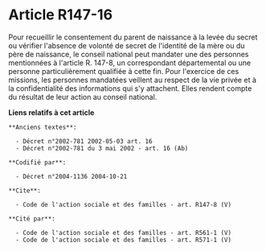 # Article R147-16

Pour recueillir le consentement du parent de naissance à la levée du secret ou vérifier l'absence de volonté de secret de
l'identité de la mère ou du père de naissance, le conseil national peut mandater une des personnes mentionnées à l'article R.
147-8, un correspondant départemental ou une personne particulièrement qualifiée à cette fin. Pour l'exercice de ces
missions, les personnes mandatées veillent au respect de la vie privée et à la confidentialité des informations qui s'y
attachent. Elles rendent compte du résultat de leur action au conseil national.

**Liens relatifs à cet article**

	**Anciens textes**:

	  - Décret n°2002-781 2002-05-03 art. 16
	  - Décret n°2002-781 du 3 mai 2002 - art. 16 (Ab)

	**Codifié par**:

	  - Décret n°2004-1136 2004-10-21

	**Cite**:

	  - Code de l'action sociale et des familles - art. R147-8 (V)

	**Cité par**:

	  - Code de l'action sociale et des familles - art. R561-1 (V)
	  - Code de l'action sociale et des familles - art. R571-1 (V)
